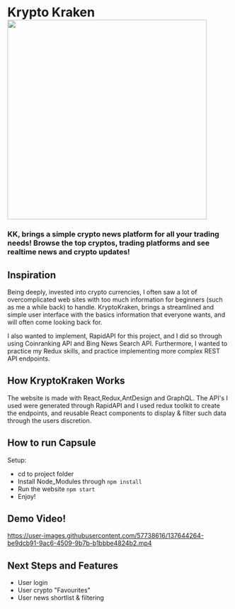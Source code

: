# Krypto Kraken  <img src="https://user-images.githubusercontent.com/57738616/137645369-74d1a8be-a5fb-41ca-a386-7a6ceef15dbb.png" width="450">


### KK, brings a simple crypto news platform for all your trading needs! Browse the top cryptos, trading platforms and see realtime news and crypto updates!

## Inspiration
Being deeply, invested into crypto currencies, I often saw a lot of overcomplicated web sites with too much information for beginners (such as me a while back)
to handle. KryptoKraken, brings a streamlined and simple user interface with the basics information that everyone wants, and will often come looking back for.

I also wanted to implement, RapidAPI for this project, and I did so through using Coinranking API and Bing News Search API. Furthermore, I wanted to practice
my Redux skills, and practice implementing more complex REST API endpoints.

## How KryptoKraken Works

The website is made with React,Redux,AntDesign and GraphQL. The API's I used were generated through RapidAPI and I used redux toolkit to create the endpoints,
and reusable React components to display & filter such data through the users discretion.

## How to run Capsule

Setup:
- cd to project folder
- Install Node_Modules through ```npm install```
- Run the website ```npm start```
- Enjoy!

## Demo Video!

https://user-images.githubusercontent.com/57738616/137644264-be9dcb91-9ac6-4509-9b7b-b1bbbe4824b2.mp4

## Next Steps and Features
- User login
- User crypto "Favourites"
- User news shortlist & filtering



